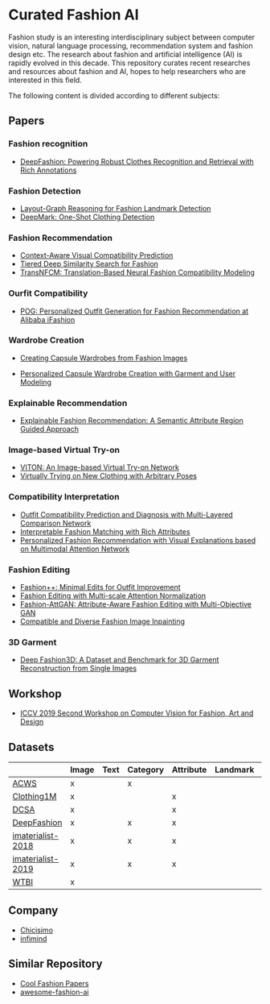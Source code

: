 # Curated Fashion AI

Fashion study is an interesting interdisciplinary subject between computer vision, natural language processing, recommendation system and fashion design etc. The research about fashion and artificial intelligence (AI) is rapidly evolved in this decade. This repository curates recent researches and resources about fashion and AI, hopes to help researchers who are interested in this field.

The following content is divided according to different subjects:

## Papers

### Fashion recognition

* [DeepFashion: Powering Robust Clothes Recognition and Retrieval with Rich Annotations](https://liuziwei7.github.io/projects/DeepFashion.html)

### Fashion Detection

* [Layout-Graph Reasoning for Fashion Landmark Detection](http://openaccess.thecvf.com/content_CVPR_2019/papers/Yu_Layout-Graph_Reasoning_for_Fashion_Landmark_Detection_CVPR_2019_paper.pdf)
* [DeepMark: One-Shot Clothing Detection](http://openaccess.thecvf.com/content_ICCVW_2019/papers/CVFAD/Sidnev_DeepMark_One-Shot_Clothing_Detection_ICCVW_2019_paper.pdf)

### Fashion Recommendation

* [Context-Aware Visual Compatibility Prediction](http://openaccess.thecvf.com/content_CVPR_2019/papers/Cucurull_Context-Aware_Visual_Compatibility_Prediction_CVPR_2019_paper.pdf)
* [Tiered Deep Similarity Search for Fashion](https://rose.ntu.edu.sg/Publications/Documents/Fashion%20Analytics/Tiered%20Similarity%20Search%20for%20Fashion.pdf)
* [TransNFCM: Translation-Based Neural Fashion Compatibility Modeling](https://arxiv.org/abs/1812.10021)

### Ourfit Compatibility
* [POG: Personalized Outfit Generation for Fashion Recommendation at Alibaba iFashion](https://arxiv.org/pdf/1905.01866.pdf)

### Wardrobe Creation

* [Creating Capsule Wardrobes from Fashion Images](http://openaccess.thecvf.com/content_cvpr_2018/papers/Hsiao_Creating_Capsule_Wardrobes_CVPR_2018_paper.pdf)

* [Personalized Capsule Wardrobe Creation with Garment and User Modeling](https://liqiangnie.github.io/paper/PersonalizedCapsuleWardrobeCreationwithGarmentandUserModeling.pdf)

### Explainable Recommendation

* [Explainable Fashion Recommendation: A Semantic Attribute Region Guided Approach](https://arxiv.org/pdf/1905.12862v1.pdf)

### Image-based Virtual Try-on

* [VITON: An Image-based Virtual Try-on Network](http://openaccess.thecvf.com/content_cvpr_2018/papers/Han_VITON_An_Image-Based_CVPR_2018_paper.pdf)
* [Virtually Trying on New Clothing with Arbitrary Poses](https://xuemengsong.github.io/fp452-zhengA.pdf)

### Compatibility Interpretation

* [Outfit Compatibility Prediction and Diagnosis with Multi-Layered Comparison Network](https://arxiv.org/abs/1907.11496)
* [Interpretable Fashion Matching with Rich Attributes](http://staff.ustc.edu.cn/~hexn/papers/sigir19-fashion.pdf)
* [Personalized Fashion Recommendation with Visual Explanations based on Multimodal Attention Network](http://www.yongfeng.me/attach/chen-sigir2019.pdf)

### Fashion Editing

* [Fashion++: Minimal Edits for Outfit Improvement](https://arxiv.org/abs/1904.09261)
* [Fashion Editing with Multi-scale Attention Normalization](https://arxiv.org/abs/1906.00884)
* [Fashion-AttGAN: Attribute-Aware Fashion Editing with Multi-Objective GAN](https://arxiv.org/abs/1904.07460)
* [Compatible and Diverse Fashion Image Inpainting](https://arxiv.org/abs/1902.01096)

### 3D Garment

* [Deep Fashion3D: A Dataset and Benchmark for 3D Garment Reconstruction from Single Images](https://arxiv.org/pdf/2003.12753v1.pdf)

## Workshop

* [ICCV 2019 Second Workshop on Computer Vision for Fashion, Art and Design](https://sites.google.com/view/cvcreative/home?authuser=0)

## Datasets

|    | Image | Text | Category  | Attribute | Landmark | Box | Mask | Relation | Other |
|---|---|---|---|---|---|---|---|---|---|
| [ACWS](https://data.vision.ee.ethz.ch/cvl/lbossard/accv12/) | x |   | x |   |   |   |   |   |   |
| [Clothing1M](https://github.com/Cysu/noisy_label) | x |   |   | x |   |   |   |   |   |
| [DCSA](http://chenlab.ece.cornell.edu/people/Andy/publications/ECCV2012_ClothingAttributes.pdf) | x |   |   | x |   |   |   |   |   |
| [DeepFashion](http://mmlab.ie.cuhk.edu.hk/projects/DeepFashion.html) | x |   | x | x |   |   |   | street2shop  |   |
| [imaterialist-2018](https://vision.cornell.edu/se3/wp-content/uploads/2019/06/1906.05750.pdf) | x |   | x | x |   |   |   |   |   |
| [imaterialist-2019](https://www.kaggle.com/c/imaterialist-fashion-2019-FGVC6) | x |   | x | x |   |   | x |   |   |
| [WTBI](http://tamaraberg.com/street2shop/) | x |   |   |   |   |   |   | street2shop |   |

## Company

* [Chicisimo](https://hackernoon.com/how-we-grew-from-0-to-4-million-women-on-our-fashion-app-with-a-vertical-machine-learning-approach-f8b7fc0a89d7)
* [infimind](https://www.infimind.com/#)

## Similar Repository

- [Cool Fashion Papers](https://github.com/lzhbrian/Cool-Fashion-Papers)
- [awesome-fashion-ai](https://github.com/ayushidalmia/awesome-fashion-ai)
